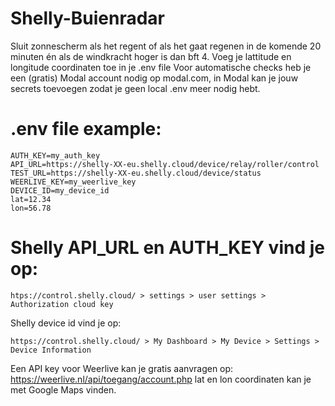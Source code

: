 # Shelly-Buienradar
Sluit zonnescherm als het regent of als het gaat regenen in de komende 20 minuten én als de windkracht hoger is dan bft 4.
Voeg je lattitude en longitude coordinaten toe in je .env file
Voor automatische checks heb je een (gratis) Modal account nodig op modal.com, in Modal kan je jouw secrets toevoegen zodat je geen local .env meer nodig hebt.

# .env file example:
```
AUTH_KEY=my_auth_key
API_URL=https://shelly-XX-eu.shelly.cloud/device/relay/roller/control 
TEST_URL=https://shelly-XX-eu.shelly.cloud/device/status
WEERLIVE_KEY=my_weerlive_key
DEVICE_ID=my_device_id
lat=12.34
lon=56.78
```


# Shelly API_URL en AUTH_KEY vind je op:
```
htps://control.shelly.cloud/ > settings > user settings > Authorization cloud key
```
Shelly device id vind je op:
```
https://control.shelly.cloud/ > My Dashboard > My Device > Settings > Device Information
```
Een API key voor Weerlive kan je gratis aanvragen op: https://weerlive.nl/api/toegang/account.php
lat en lon coordinaten kan je met Google Maps vinden.